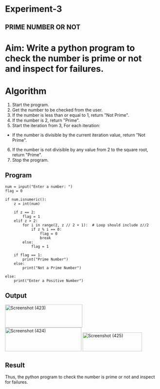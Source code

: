 # Experiment-3
## PRIME NUMBER OR NOT

# Aim: Write a python program to check the number is prime or not and inspect for failures. 

# Algorithm
1. Start the program.
2. Get the number to be checked from the user.
3. If the number is less than or equal to 1, return "Not Prime".
4. If the number is 2, return "Prime".
5. Start the iteration from 3, For each iteration:
 - If the number is divisible by the current iteration value, return "Not Prime".
6. If the number is not divisible by any value from 2 to the square root, return "Prime".
7. Stop the program. 

## Program

```
num = input("Enter a number: ")  
flag = 0  

if num.isnumeric():  
    z = int(num)  

    if z == 2:  
        flag = 1  
    elif z > 2:  
        for i in range(2, z // 2 + 1):  # Loop should include z//2
            if z % i == 0:  
                flag = 0  
                break  
        else:  
            flag = 1  

    if flag == 1:  
        print("Prime Number")  
    else:  
        print("Not a Prime Number")  

else:  
    print("Enter a Positive Number")

```
## Output

<img width="254" height="75" alt="Screenshot (423)" src="https://github.com/user-attachments/assets/6174939d-640a-4180-86bc-b02feb11220d" />



<img width="251" height="78" alt="Screenshot (424)" src="https://github.com/user-attachments/assets/fa8c6098-060c-412b-81cd-098b1d470b28" />



<img width="195" height="62" alt="Screenshot (425)" src="https://github.com/user-attachments/assets/c5cb9148-8886-4c9a-93d8-9da0378d3884" />



## Result

Thus, the python program to check the number is prime or not and inspect for failures.
